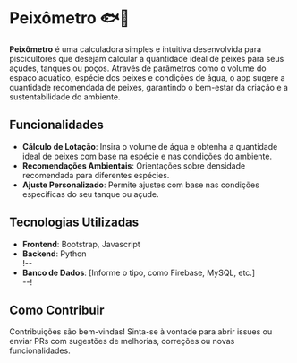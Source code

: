 <h1>Peixômetro 🐟📏</h1>

<p><strong>Peixômetro</strong> é uma calculadora simples e intuitiva desenvolvida para piscicultores que desejam calcular a quantidade ideal de peixes para seus açudes, tanques ou poços. Através de parâmetros como o volume do espaço aquático, espécie dos peixes e condições de água, o app sugere a quantidade recomendada de peixes, garantindo o bem-estar da criação e a sustentabilidade do ambiente.</p>

<h2>Funcionalidades</h2>
<ul>
  <li><strong>Cálculo de Lotação</strong>: Insira o volume de água e obtenha a quantidade ideal de peixes com base na espécie e nas condições do ambiente.</li>
  <li><strong>Recomendações Ambientais</strong>: Orientações sobre densidade recomendada para diferentes espécies.</li>
  <li><strong>Ajuste Personalizado</strong>: Permite ajustes com base nas condições específicas do seu tanque ou açude.</li>
</ul>

<h2>Tecnologias Utilizadas</h2>
<ul>
  <li><strong>Frontend</strong>: Bootstrap, Javascript</li>
  <li><strong>Backend</strong>: Python </li>
  !-- <li><strong>Banco de Dados</strong>: [Informe o tipo, como Firebase, MySQL, etc.]</li> --!
</ul>

<h2>Como Contribuir</h2>
<p>Contribuições são bem-vindas! Sinta-se à vontade para abrir issues ou enviar PRs com sugestões de melhorias, correções ou novas funcionalidades.</p>
